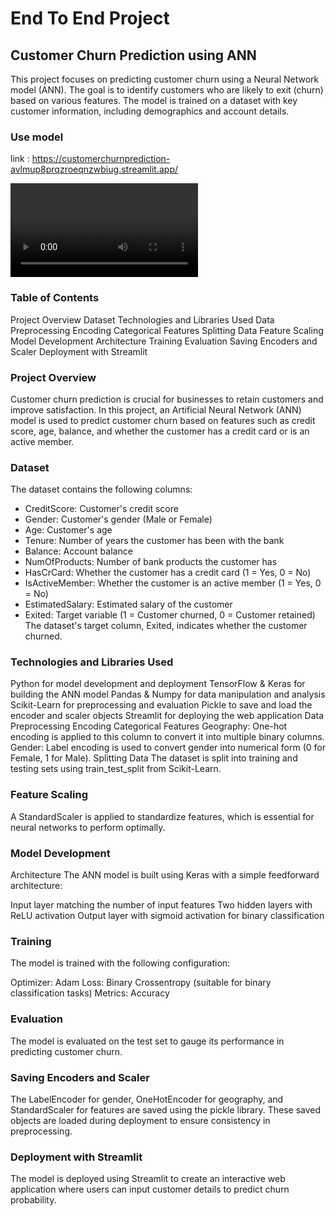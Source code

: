 # End To End Project
## Customer Churn Prediction using ANN
This project focuses on predicting customer churn using a Neural Network model (ANN). The goal is to identify customers who are likely to exit (churn) based on various features. The model is trained on a dataset with key customer information, including demographics and account details.

### Use model

link : https://customerchurnprediction-avlmup8prqzroeqnzwbiug.streamlit.app/

<video controls src="model_deployment_video-1.mp4" title="Model Deployment Video"></video>

### Table of Contents
Project Overview
Dataset
Technologies and Libraries Used
Data Preprocessing
Encoding Categorical Features
Splitting Data
Feature Scaling
Model Development
Architecture
Training
Evaluation
Saving Encoders and Scaler
Deployment with Streamlit

### Project Overview
Customer churn prediction is crucial for businesses to retain customers and improve satisfaction. In this project, an Artificial Neural Network (ANN) model is used to predict customer churn based on features such as credit score, age, balance, and whether the customer has a credit card or is an active member.

### Dataset
The dataset contains the following columns:

- CreditScore: Customer's credit score
- Gender: Customer's gender (Male or Female)
- Age: Customer's age
- Tenure: Number of years the customer has been with the bank
- Balance: Account balance
- NumOfProducts: Number of bank products the customer has
- HasCrCard: Whether the customer has a credit card (1 = Yes, 0 = No)
- IsActiveMember: Whether the customer is an active member (1 = Yes, 0 = No)
- EstimatedSalary: Estimated salary of the customer
- Exited: Target variable (1 = Customer churned, 0 = Customer retained)
The dataset's target column, Exited, indicates whether the customer churned.

### Technologies and Libraries Used
Python for model development and deployment
TensorFlow & Keras for building the ANN model
Pandas & Numpy for data manipulation and analysis
Scikit-Learn for preprocessing and evaluation
Pickle to save and load the encoder and scaler objects
Streamlit for deploying the web application
Data Preprocessing
Encoding Categorical Features
Geography: One-hot encoding is applied to this column to convert it into multiple binary columns.
Gender: Label encoding is used to convert gender into numerical form (0 for Female, 1 for Male).
Splitting Data
The dataset is split into training and testing sets using train_test_split from Scikit-Learn.

### Feature Scaling
A StandardScaler is applied to standardize features, which is essential for neural networks to perform optimally.

### Model Development
Architecture
The ANN model is built using Keras with a simple feedforward architecture:

Input layer matching the number of input features
Two hidden layers with ReLU activation
Output layer with sigmoid activation for binary classification

### Training
The model is trained with the following configuration:

Optimizer: Adam
Loss: Binary Crossentropy (suitable for binary classification tasks)
Metrics: Accuracy

### Evaluation
The model is evaluated on the test set to gauge its performance in predicting customer churn.

### Saving Encoders and Scaler
The LabelEncoder for gender, OneHotEncoder for geography, and StandardScaler for features are saved using the pickle library.
These saved objects are loaded during deployment to ensure consistency in preprocessing.

### Deployment with Streamlit
The model is deployed using Streamlit to create an interactive web application where users can input customer details to predict churn probability.
